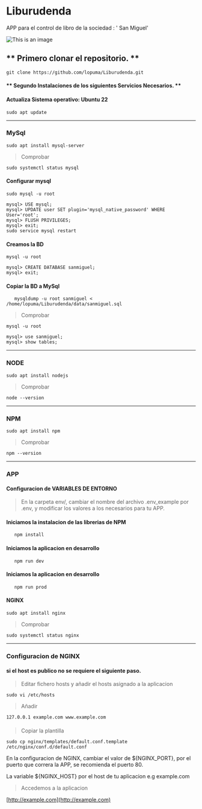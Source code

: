 # Liburudenda

APP para el control de libro de la sociedad : ' San Miguel'

![This is an image](https://github.com/lopuma/Liburudenda/blob/master/src/public/img/APPLiburutegia.png)

## ** Primero clonar el repositorio. **


`git clone https://github.com/lopuma/Liburudenda.git`


#### ** Segundo Instalaciones de los siguientes Servicios Necesarios. **


#### Actualiza Sistema operativo: Ubuntu 22
    
```console
sudo apt update
```
---
### MySql

```console
sudo apt install mysql-server
```
  > Comprobar
```console   
sudo systemctl status mysql
```
#### Configurar mysql

```console
sudo mysql -u root

mysql> USE mysql;
mysql> UPDATE user SET plugin='mysql_native_password' WHERE User='root';
mysql> FLUSH PRIVILEGES;
mysql> exit;
sudo service mysql restart

```

#### Creamos la BD
```
mysql -u root

mysql> CREATE DATABASE sanmiguel;
mysql> exit;
```

#### Copiar la BD a MySql
```console
   mysqldump -u root sanmiguel < /home/lopuma/Liburudenda/data/sanmiguel.sql
```

   > Comprobar
```
mysql -u root

mysql> use sanmiguel;
mysql> show tables;
```
---
### NODE
```console
sudo apt install nodejs
```
   > Comprobar
```console
node --version
```
---
### NPM
```console
sudo apt install npm
```
   > Comprobar
```console
npm --version
```
---
### APP

#### Configuracion de VARIABLES DE ENTORNO

   > En la carpeta env/, cambiar el nombre del archivo .env_example por .env, y modificar los valores a los necesarios para tu APP.
   
#### Iniciamos la instalacion de las librerias de NPM 

```console
   npm install
```

#### Iniciamos la aplicacion en desarrollo

```console
   npm run dev
```

#### Iniciamos la aplicacion en desarrollo

```console
   npm run prod
```

#### NGINX

```console
sudo apt install nginx
```

   > Comprobar
```console
sudo systemctl status nginx
```
---

### Configuracion de NGINX

#### si el host es publico no se requiere el siguiente paso.
   > Editar fichero hosts y añadir el hosts asignado a la aplicacion

```console
sudo vi /etc/hosts
```
   > Añadir
```console
127.0.0.1 example.com www.example.com
```
####
   > Copiar la plantilla
```console
sudo cp nginx/templates/default.conf.template /etc/nginx/conf.d/default.conf
```

En la configuracion de NGINX, cambiar el valor de ${NGINX_PORT}, por el puerto que correra la APP, se recomienda el puerto 80.

La variable ${NGINX_HOST} por el host de tu aplicacion e.g example.com

   > Accedemos a la aplicacion

[http://example.com](http://example.com)